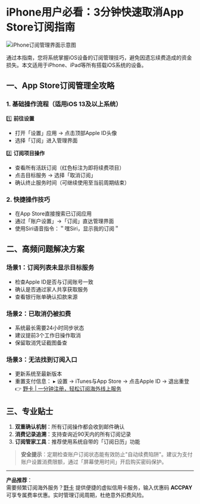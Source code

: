 # iPhone用户必看：3分钟快速取消App Store订阅指南

![iPhone订阅管理界面示意图](https://bbtdd.com/wp-content/uploads/img/724907921875498.webp)

通过本指南，您将系统掌握iOS设备的订阅管理技巧，避免因遗忘续费造成的资金损失。本文适用于iPhone、iPad等所有搭载iOS系统的设备。

## 一、App Store订阅管理全攻略
### 1. 基础操作流程（适用iOS 13及以上系统）
1️⃣ **前往设置**
- 打开「设置」应用 → 点击顶部Apple ID头像
- 选择「订阅」进入管理界面

2️⃣ **订阅项目操作**
- 查看所有活跃订阅（红色标注为即将续费项目）
- 点击目标服务 → 选择「取消订阅」
- 确认终止服务时间（可继续使用至当前周期结束）

### 2. 快捷操作技巧
- 在App Store直接搜索已订阅应用
- 通过「账户设置」→「订阅」直达管理界面
- 使用Siri语音指令：＂嘿Siri，显示我的订阅＂

## 二、高频问题解决方案
### 场景1：订阅列表未显示目标服务
- 检查Apple ID是否与订阅账号一致
- 确认是否通过家人共享获取服务
- 查看银行账单确认扣款来源

### 场景2：已取消仍被扣费
- 系统最长需要24小时同步状态
- 建议提前3个工作日操作取消
- 保留取消凭证截图备查

### 场景3：无法找到订阅入口
- 更新系统至最新版本
- 重置支付信息：
  ▸ 设置 → iTunes与App Store → 点击Apple ID → 退出重登
👉 [野卡 | 一分钟注册，轻松订阅海外线上服务](https://bbtdd.com/yeka)

## 三、专业贴士
1. **双重确认机制**：所有订阅操作都会收到邮件确认
2. **消费记录追溯**：支持查询近90天内的所有订阅记录
3. **订阅管家工具**：推荐使用系统自带的「订阅日历」功能

> **安全提示**：定期检查账户订阅状态能有效防止"自动续费陷阱"。建议为支付账户设置消费限额，通过「屏幕使用时间」开启购买密码保护。

---

**产品推荐**：  
需要频繁订阅海外服务？[野卡](https://bbtdd.com/yeka) 提供便捷的虚拟信用卡服务，输入优惠码 **ACCPAY** 可享专属费率优惠。实时管理订阅周期，杜绝意外扣费风险。